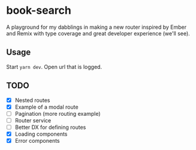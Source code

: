# book-search

A playground for my dabblings in making a new router inspired by Ember and Remix with type coverage and great developer experience (we'll see).

## Usage

Start `yarn dev`. Open url that is logged.

## TODO

- [x] Nested routes
- [x] Example of a modal route
- [ ] Pagination (more routing example)
- [ ] Router service
- [ ] Better DX for defining routes
- [x] Loading components
- [x] Error components
